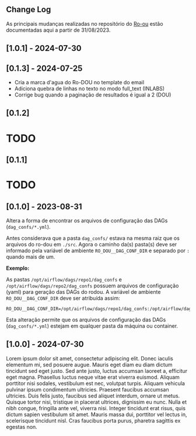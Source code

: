## Change Log

As principais mudanças realizadas no repositório do [Ro-ou](https://github.com/gestaogovbr/Ro-dou) estão documentadas aqui a partir de 31/08/2023.
## [1.0.1] - 2024-07-30
<!-- Release notes generated using configuration in .github/release.yml at main -->

## [0.1.3] - 2024-07-25
- Cria a marca d'agua do Ro-DOU no template do email
- Adiciona quebra de linhas no texto no modo full_text (INLABS)
- Corrige bug quando a paginação de resultados é igual a 2 (DOU)

## [0.1.2]
# TODO

## [0.1.1]
# TODO

## [0.1.0] - 2023-08-31

Altera a forma de encontrar os arquivos de configuração das DAGs (`dag_confs/*.yml`).

Antes considerava que a pasta `dag_confs/` estava na mesma raiz que os arquivos do ro-dou em `./src`. Agora o caminho da(s) pasta(s) deve ser informado pela variável de ambiente `RO_DOU__DAG_CONF_DIR` e separado por `:` quando mais de um.

**Exemplo:**

As pastas `/opt/airflow/dags/repo1/dag_confs` e `/opt/airflow/dags/repo2/dag_confs` possuem arquivos de configuração (yaml) para geração das DAGs do rodou. A variável de ambiente `RO_DOU__DAG_CONF_DIR` deve ser atribuída assim:

```shell
RO_DOU__DAG_CONF_DIR=/opt/airflow/dags/repo1/dag_confs:/opt/airflow/dags/repo2/dag_confs
```

Esta alteração permite que os arquivos de configuração das DAGs (`dag_confs/*.yml`) estejam em qualquer pasta da máquina ou container.
## [1.0.0] - 2024-07-30
Lorem ipsum dolor sit amet, consectetur adipiscing elit. Donec iaculis elementum mi, sed posuere augue. Mauris eget diam eu diam dictum tincidunt sed eget justo. Sed ante justo, luctus accumsan laoreet a, efficitur eget magna. Phasellus luctus neque vitae erat viverra euismod. Aliquam porttitor nisi sodales, vestibulum est nec, volutpat turpis. Aliquam vehicula pulvinar ipsum condimentum ultricies. Praesent faucibus accumsan ultricies. Duis felis justo, faucibus sed aliquet interdum, ornare ut metus. Quisque tortor nisi, tristique in placerat ultrices, dignissim eu nunc. Nulla et nibh congue, fringilla ante vel, viverra nisi. Integer tincidunt erat risus, quis dictum sapien vestibulum sit amet. Mauris massa dui, porttitor vel lectus in, scelerisque tincidunt nisl. Cras faucibus porta purus, pharetra sagittis ex egestas non.

